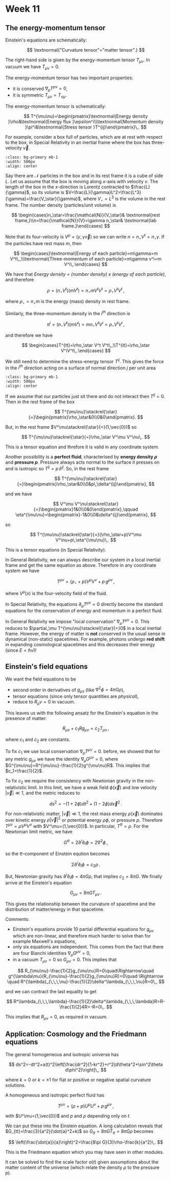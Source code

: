 # Week 11

## The energy-momentum tensor

Einstein's equations are schematically:

$$
\textnormal{"Curvature tensor"="matter tensor".}
$$

The right-hand side is given by the energy-momentum tensor $T_{\mu\nu}$. In vacuum we have $T_{\mu\nu}=0$.

The energy-momentum tensor has two important properties:
- it is conserved $\nabla_\mu T^{\mu\nu}=0$,
- it is symmetric $T_{\mu\nu}=T_{\nu\mu}$.

The energy-momentum tensor is schematically:

$$
T^{\mu\nu}=\begin{pmatrix}\textnormal{Energy density }\rho&\textnormal{Energy flux }\epsilon^i\\\textnormal{Momentum density }\pi^i&\textnormal{Stress tensor }T^{ij}\end{pmatrix}\,.
$$

For example, consider a box full of particles, which are at rest with respect to the box, in Special Relativity in an inertial frame where the box has three-velocity $\vec{v}$.

```{image} ../Week11_pictures/week11_picture1.png
:class: bg-primary mb-1
:width: 500px
:align: center
```

Say there are $\mathcal{N}$ particles in the box and in its rest frame it is a cube of side $L$. Let us assume that the box is moving along $x$-axis with velocity $v$. The length of the box in the $x$-direction is Lorentz contracted to $\frac{L}{\gamma}$, so its volume is $V=\frac{L}{\gamma}L^2=\frac{L^3}{\gamma}=\frac{V_\star}{\gamma}$, where $V_\star=L^3$ is the volume in the rest frame. The number density (particles/unit volume) is

$$
\begin{cases}n_\star=\frac{\mathcal{N}}{V_\star}& \textnormal{rest frame,}\\n=\frac{\mathcal{N}}{V}=\gamma n_\star& \textnormal{lab frame.}\end{cases}
$$

Note that its four-velocity is $V^\mu=(\gamma,\gamma \vec{v})$ so we can write $n=n_\star V^t=n_\star \gamma$. If the particles have rest mass $m$, then

$$
\begin{cases}\textnormal{Energy of each particle}=m\gamma=m V^t\,,\\\textnormal{Three-momentum of each particle}=m\gamma v^i=m V^i\,.\end{cases}
$$

We have that *Energy density = (number density) x (energy of each particle)*, and therefore

$$
\rho=(n_\star V^t)(m V^t)=n_\star m V^t V^t=\rho_\star V^t V^t\,,
$$

where $\rho_\star=n_\star m$ is the energy (mass) density in rest frame.

Similarly, the three-momentum density in the $i^{th}$ direction is

$$
\pi^i=(n_\star V^t)(mV^i)=mn_\star V^t V^i=\rho_\star V^t V^i\,,
$$

and therefore we have

$$
\begin{cases}T^{tt}=\rho_\star V^t V^t\,,\\T^{it}=\rho_\star V^iV^t\,.\end{cases}
$$

We still need to determine the stress-energy tensor $T^{ij}$. This gives the force in the $i^{th}$ direction acting on a surface of normal direction $j$ per unit area

```{image} ../Week11_pictures/week11_picture2.png
:class: bg-primary mb-1
:width: 500px
:align: center
```

If we assume that our particles just sit there and do not interact then $T^{ij}=0$. Then in the rest frame of the box

$$
T^{\mu\nu}\stackrel{\star}{=}\begin{pmatrix}\rho_\star&0\\0&0\end{pmatrix}.
$$

But, in the rest frame $V^\mu\stackrel{\star}{=}(1,\vec{0})$ so

$$
T^{\mu\nu}\stackrel{\star}{=}\rho_\star V^\mu V^\nu\,.
$$

This is a tensor equation and threfore it is valid in any coordinate system.

Another possibility is a **perfect fluid**, characterised by **energy density $\rho$** and **pressure $p$**. Pressure always acts normal to the surface it presses on and is isotropic so $T^{ij}=p\,\delta^{ij}$. So, in the rest frame

$$
T^{\mu\nu}\stackrel{\star}{=}\begin{pmatrix}\rho_\star&0\\0&p\,\delta^{ij}\end{pmatrix},
$$

and we have

$$
V^\mu V^\nu\stackrel{\star}{=}\begin{pmatrix}1&0\\0&0\end{pmatrix},\qquad \eta^{\mu\nu}=\begin{pmatrix}-1&0\\0&\delta^{ij}\end{pmatrix},
$$

so

$$
T^{\mu\nu}\stackrel{\star}{=}(\rho_\star+p)V^\mu V^\nu+p\,\eta^{\mu\nu}\,.
$$

This is a tensor equations (in Special Relativity).

In General Relativity, we can always describe our system in a local inertial frame and get the same equation as above. Therefore in any coordinate system we have

$$
T^{\mu\nu}=(\rho_\star+p)V^{\mu}V^\nu+p\,g^{\mu\nu}\,,
$$

where $V^\mu (x)$ is the four-velocity field of the fluid.

In Special Relativity, the equations $\partial_\mu T^{\mu\nu}=0$ directly become the standard equations for the conservation of energy and momentum in a perfect fluid.

In General Relativity we impose "local conservation" $\nabla_\mu T^{\mu\nu}=0$. This reduces to $\partial_\mu T^{\mu\nu}\stackrel{\star}{=}0$ in a local inertial frame. However, the energy of matter is **not** conserved in the usual sense in dynamical (non-static) spacetimes. For example, photons undergo **red shift** in expanding cosmological spacetimes and this decreases their energy (since $E=\hbar \nu$)!


## Einstein's field equations

We want the field equations to be

- second order in derivatives of $g_{\mu\nu}$ (like $\nabla^2\phi=4\pi G\rho$),
- tensor equations (since only tensor quantities are *physical*),
- reduce to $R_\mu\nu=0$ in vacuum.

This leaves us with the following ansatz for the Einstein's equation in the presence of matter:

$$
R_{\mu\nu}+c_1 R g_{\mu\nu}=c_2 T_{\mu\nu}\,,
$$

where $c_1$ and $c_2$ are constants.

To fix $c_1$ we use local conservation $\nabla_\mu T^{\mu\nu}=0$. before, we showed that for any metric $g_{\mu\nu}$ we have the identity $\nabla_\mu G^{\mu\nu}=0$, where $G^{\mu\nu}=R^{\mu\nu}-\frac{1}{2}g^{\mu\nu}R$. This implies that $c_1=\frac{1}{2}$.

To fix $c_2$ we require the consistency with Newtonian gravity in the non-relativistic limit. In this limit, we have a weak field $\phi(\vec{x})$ and low velocity $|\vec{v}|\ll 1$, and the metric reduces to

$$
ds^2=-(1+2\phi)dt^2+(1-2\phi)d\vec{x}^2\,.
$$

For non-relativistic matter, $|\vec{v}|\ll 1$, the rest mass energy $\rho(\vec{x})$ dominates over kinetic energy $\rho |\vec{v}|^2$ or potential energy $\rho \phi$, or pressure $p$. Therefore $T^{\mu\nu}=\rho V^\mu V^\nu$ with $V^\mu=(1,\vec{0})$. In particular, $T^{tt}=\rho$. For the Newtonian limit metric, we have

$$
G^{tt}=2\partial^i\partial_i\phi=2\nabla^2\phi\,,
$$

so the $tt$-component of Einstein eqution becomes

$$
2\partial^i\partial_i\phi=c_2 \rho\,.
$$

But, Newtonian gravity has $\partial^i\partial_i \phi=4\pi G\rho$, that implies $c_2=8\pi G$. We finally arrive at the Einstein's equation

$$
G_{\mu\nu}=8\pi GT_{\mu\nu}\,.
$$

This gives the relationship between the curvature of spacetime and the distribution of matter/energy in that spacetime.

Comments:

- Einstein's equations provide 10 partial differential equations for $g_{\mu\nu}$ which are non-linear, and therefore much harder to solve than for example Maxwell's equations,
- only six equations are independent. This comes from the fact that there are four Bianchi identities $\nabla_\mu G^{\mu\nu}=0$,
- in a vacuum $T_{\mu\nu}=0$ so $G_{\mu\nu}=0$. This implies that

$$
R_{\mu\nu}-\frac{1}{2}g_{\mu\nu}R=0\quad\Rightarrow\quad g^{\lambda\mu}(R_{\mu\nu}-\frac{1}{2}g_{\mu\nu}R)=0\quad \Rightarrow \quad R^{\lambda}_{\,\,\,\nu}-\frac{1}{2}\delta^\lambda_{\,\,\,\nu}R=0\,,
$$

and we can contract the last equality to get

$$
R^\lambda_{\,\,\,\lambda}-\frac{1}{2}\delta^\lambda_{\,\,\,\lambda}R=R-\frac{1}{2}4R=-R=0\,.
$$

This implies that $R_{\mu\nu}=0$, as required in vacuum.

## Application: Cosmology and the Friedmann equations

The general homogeneous and isotropic universe has

$$
ds^2=-dt^2+a(t)^2\left[\frac{dr^2}{1-kr^2}+r^2(d\theta^2+\sin^2\theta d\phi^2)\right]\,,
$$

where $k=0$ or $k=\pm 1$ for flat or positive or negative spatial curvature solutions.

A homogeneous and isotropic perfect fluid has

$$
T^{\mu\nu}=(\rho+p)U^\mu U^\nu+p\,g^{\mu\nu}\,,
$$

with $U^\mu=(1,\vec{0})$ and $p$ and $\rho$ depending only on $t$.

We can put these into the Einstein equation. A long calculation reveals that $G_{tt}=\frac{3}{a^2}(\dot{a}^2+k)$ so $G_{tt}=8\pi GT_{tt}=8\pi G\rho$ becomes

$$
\left(\frac{\dot{a}}{a}\right)^2=\frac{8\pi G}{3}\rho-\frac{k}{a^2}\,.
$$

This is the Friedmann equation which you may have seen in other modules.

It can be solved to find the scale factor $a(t)$ given assumptions about the matter content of the universe (which relate the density $\rho$ to the pressure $p$).
